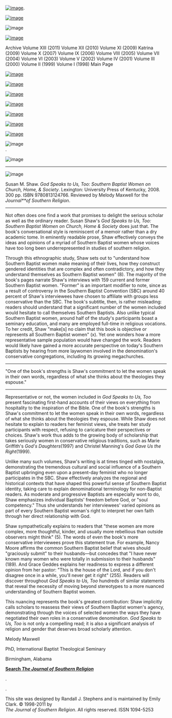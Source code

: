 [![image](../index_top_logo_.jpg)](http://jsr.fsu.edu/).

[![image](../index_top.jpg)](http://jsr.fsu.edu/)

![image](../../production/page_2_strip.jpg)

[![image](../New_Vol_13.png)](Front13.html)

Archive Volume XIII (2011) Volume XII (2010) Volume XI (2009) Katrina
(2009) Volume X (2007) Volume IX (2006) Volume VIII (2005) Volume VII
(2004) Volume VI (2003) Volume V (2002) Volume IV (2001) Volume III
(2000) Volume II (1999) Volume I (1998) Main Page

[![image](../page_2_link_4_mast.jpg)](http://jsr.fsu.edu/ed.htm)

[![image](../page_2_link_5_ed_policies.jpg)](http://jsr.fsu.edu/mission.htm)

[![image](../page_2_link_6_article_sub.jpg)](http://jsr.fsu.edu/submit.htm)

[![image](../page_2_link_7_book_rev.jpg)](http://jsr.fsu.edu/reviews.htm)

[![image](../page_2_link_8_hill_award.jpg)](http://jsr.fsu.edu/award.htm)

[![image](../page_2_link_9_advertisers.jpg)](http://jsr.fsu.edu/ads.htm)

[![image](../page_2_link_99_email.jpg)](mailto:aremillard@francis.edu)

![image](../../production/page_2_width_line_side.jpg) \
.

![image](../../production/page_2_width_line_top.jpg)

* * * * *

![image](Reviews/GodSpeaksToUsToo.jpg)

Susan M. Shaw. *God Speaks to Us, Too: Southern Baptist Women on Church,
Home, & Society*. Lexington: University Press of Kentucky, 2008. 300 pp.
ISBN 9780813124766. Reviewed by Melody Maxwell for the *Journal**of
Southern Religion*.

* * * * *

Not often does one find a work that promises to delight the serious
scholar as well as the ordinary reader. Susan Shaw's *God Speaks to Us,
Too: Southern Baptist Women on Church, Home & Society* does just that.
The book's conversational style is reminiscent of a memoir rather than a
dry academic tome. In eminently readable prose, Shaw effectively conveys
the ideas and opinions of a myriad of Southern Baptist women whose
voices have too long been underrepresented in studies of southern
religion.

Through this ethnographic study, Shaw sets out to "understand how
Southern Baptist women make meaning of their lives, how they construct
gendered identities that are complex and often contradictory, and how
they understand themselves as Southern Baptist women" (8). The majority
of the book's pages narrate Shaw's interviews with 159 current and
former Southern Baptist women. "Former" is an important modifier to
note, since as a result of controversy in the Southern Baptist
Convention (SBC) around 40 percent of Shaw's interviewees have chosen to
affiliate with groups less conservative than the SBC. The book's
subtitle, then, is rather misleading: readers should understand that a
significant number of the women included would hesitate to call
themselves Southern Baptists. Also unlike typical Southern Baptist
women, around half of the study's participants boast a seminary
education, and many are employed full-time in religious vocations. To
her credit, Shaw "make[s] no claim that this book is objective or
represents all Southern Baptist women" (x). Yet one wonders how a more
representative sample population would have changed the work. Readers
would likely have gained a more accurate perspective on today's Southern
Baptists by hearing from more laywomen involved in the denomination's
conservative congregations, including its growing megachurches.

* * * * *

"One of the book's strengths is Shaw's commitment to let the women speak
in their own words, regardless of what she thinks about the theologies
they espouse."

* * * * *

Representative or not, the women included in *God Speaks to Us, Too*
present fascinating first-hand accounts of their views on everything
from hospitality to the inspiration of the Bible. One of the book's
strengths is Shaw's commitment to let the women speak in their own
words, regardless of what she thinks about the theologies they espouse.
While Shaw does not hesitate to explain to readers her feminist views,
she treats her study participants with respect, refusing to caricature
their perspectives or choices. Shaw's work thus adds to the growing body
of scholarship that takes seriously women in conservative religious
traditions, such as Marie Griffith's *God's Daughters*(1997) and
Christel Manning's *God Gave Us the Right*(1999).

Unlike many such volumes, Shaw's writing is at times tinged with
nostalgia, demonstrating the tremendous cultural and social influence of
a Southern Baptist upbringing even upon a present-day feminist who no
longer participates in the SBC. Shaw effectively analyzes the regional
and historical contexts that have shaped this powerful sense of Southern
Baptist identity, taking care to explain denominational terminology for
non-Baptist readers. As moderate and progressive Baptists are especially
wont to do, Shaw emphasizes individual Baptists' freedom before God, or
"soul competency." Thus she understands her interviewees' varied
opinions as part of every Southern Baptist woman's right to interpret
her own faith through her direct relationship with God.

Shaw sympathetically explains to readers that "these women are more
complex, more thoughtful, kinder, and usually more rebellious than
outside observers might think" (5). The words of even the book's more
conservative interviewees prove this statement true. For example, Nancy
Moore affirms the common Southern Baptist belief that wives should
"graciously submit" to their husbands—but concedes that "I have never
known many women who were totally in submission to their husbands"
(189). And Grace Geddes explains her readiness to express a different
opinion from her pastor: "This is the house of the Lord, and if you
don't disagree once in a while, you'll never get it right" (255).
Readers will discover throughout *God Speaks to Us, Too* hundreds of
similar statements that reveal the necessity of moving beyond
stereotypes to a more nuanced understanding of Southern Baptist women.

This nuancing represents the book's greatest contribution: Shaw
implicitly calls scholars to reassess their views of Southern Baptist
women's agency, demonstrating through the voices of selected women the
ways they have negotiated their own roles in a conservative
denomination. *God Speaks to Us, Too* is not only a compelling read; it
is also a significant analysis of religion and gender that deserves
broad scholarly attention.

Melody Maxwell

PhD, International Baptist Theological Seminary

Birmingham, Alabama

**[Search *The Journal of Southern
Religion*](http://jsr.fsu.edu/search.htm)**

.

.

This site was designed by Randall J. Stephens and is maintained by Emily
Clark. © 1998-2011 by \
 *The Journal of Southern Religion*. All rights reserved. ISSN 1094-5253
